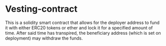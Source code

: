 # Vesting-contract
This is a solidity smart contract that allows for the deployer address to fund it with either ERC20 tokens or ether and lock it for a specified amount of time.
After said time has transpired, the beneficiary address (which is set on deployment) may withdraw the funds. 
